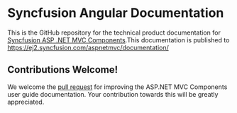 # Syncfusion Angular Documentation

This is the GitHub repository for the technical product documentation for [Syncfusion ASP .NET MVC Components](https://ej2.syncfusion.com/home/aspnetmvc.html).This documentation is published to https://ej2.syncfusion.com/aspnetmvc/documentation/

## Contributions Welcome!

We welcome the [pull request](https://docs.github.com/en/github/managing-files-in-a-repository/editing-files-in-another-users-repository) for improving the ASP.NET MVC Components user guide documentation. Your contribution towards this will be greatly appreciated.

